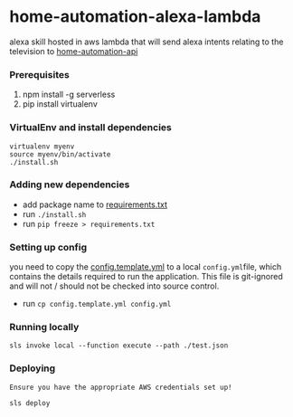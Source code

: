 # home-automation-alexa-lambda

alexa skill hosted in aws lambda that will send alexa intents relating to the television to [home-automation-api](https://github.com/edfoh/home-automation-api)

### Prerequisites

1. npm install -g serverless
2. pip install virtualenv

### VirtualEnv and install dependencies

    virtualenv myenv
    source myenv/bin/activate
    ./install.sh

### Adding new dependencies

- add package name to [requirements.txt](requirements.txt)
- run `./install.sh`
- run `pip freeze > requirements.txt`

### Setting up config

you need to copy the [config.template.yml](config.template.yml) to a local `config.yml`file, which contains the details required to run the application. This file is git-ignored and will not / should not be checked into source control.

- run `cp config.template.yml config.yml`

### Running locally

    sls invoke local --function execute --path ./test.json

### Deploying

`Ensure you have the appropriate AWS credentials set up!`

    sls deploy
